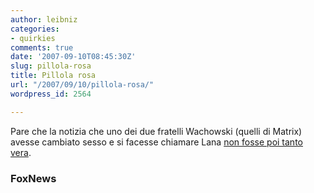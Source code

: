 ```yaml
---
author: leibniz
categories:
- quirkies
comments: true
date: '2007-09-10T08:45:30Z'
slug: pillola-rosa
title: Pillola rosa
url: "/2007/09/10/pillola-rosa/"
wordpress_id: 2564

---
```

Pare che la notizia che uno dei due fratelli Wachowski (quelli di Matrix) avesse cambiato sesso e si facesse chiamare Lana [non fosse poi tanto vera](https://www.foxnews.com/printer_friendly_story/0,3566,295909,00.html).


### FoxNews
